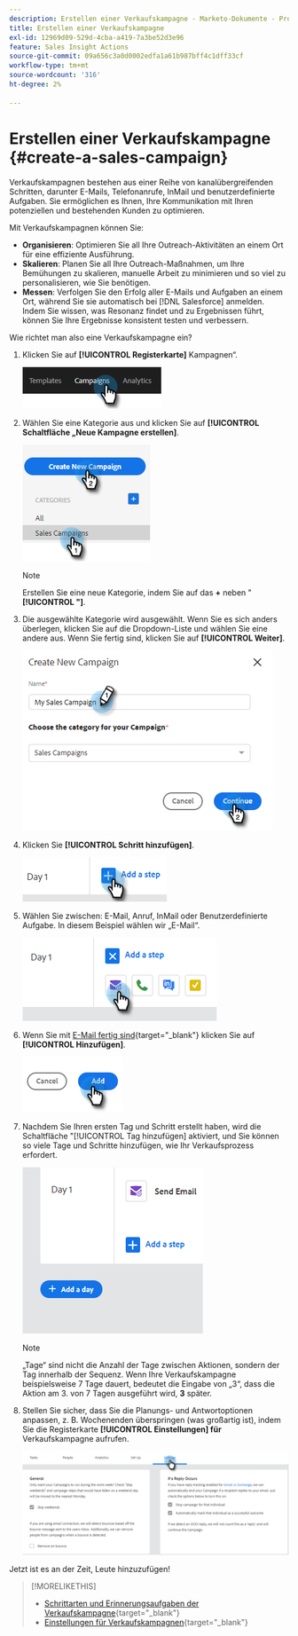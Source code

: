 ```yaml
---
description: Erstellen einer Verkaufskampagne - Marketo-Dokumente - Produktdokumentation
title: Erstellen einer Verkaufskampagne
exl-id: 12969d09-529d-4cba-a419-7a3be52d3e96
feature: Sales Insight Actions
source-git-commit: 09a656c3a0d0002edfa1a61b987bff4c1dff33cf
workflow-type: tm+mt
source-wordcount: '316'
ht-degree: 2%

---
```


# Erstellen einer Verkaufskampagne {#create-a-sales-campaign}

Verkaufskampagnen bestehen aus einer Reihe von kanalübergreifenden Schritten, darunter E-Mails, Telefonanrufe, InMail und benutzerdefinierte Aufgaben. Sie ermöglichen es Ihnen, Ihre Kommunikation mit Ihren potenziellen und bestehenden Kunden zu optimieren.

Mit Verkaufskampagnen können Sie:

* **Organisieren**: Optimieren Sie all Ihre Outreach-Aktivitäten an einem Ort für eine effiziente Ausführung.
* **Skalieren**: Planen Sie all Ihre Outreach-Maßnahmen, um Ihre Bemühungen zu skalieren, manuelle Arbeit zu minimieren und so viel zu personalisieren, wie Sie benötigen.
* **Messen**: Verfolgen Sie den Erfolg aller E-Mails und Aufgaben an einem Ort, während Sie sie automatisch bei [!DNL Salesforce] anmelden. Indem Sie wissen, was Resonanz findet und zu Ergebnissen führt, können Sie Ihre Ergebnisse konsistent testen und verbessern.

Wie richtet man also eine Verkaufskampagne ein?

1. Klicken Sie auf **[!UICONTROL Registerkarte]** Kampagnen“.

   ![](assets/create-a-sales-campaign-1.png)

1. Wählen Sie eine Kategorie aus und klicken Sie auf **[!UICONTROL Schaltfläche „Neue Kampagne erstellen]**.

   ![](assets/create-a-sales-campaign-2.png)

   >[!NOTE]
   >
   >Erstellen Sie eine neue Kategorie, indem Sie auf das **+** neben &quot;**[!UICONTROL &quot;]**.

1. Die ausgewählte Kategorie wird ausgewählt. Wenn Sie es sich anders überlegen, klicken Sie auf die Dropdown-Liste und wählen Sie eine andere aus. Wenn Sie fertig sind, klicken Sie auf **[!UICONTROL Weiter]**.

   ![](assets/create-a-sales-campaign-3.png)

1. Klicken Sie **[!UICONTROL Schritt hinzufügen]**.

   ![](assets/create-a-sales-campaign-4.png)

1. Wählen Sie zwischen: E-Mail, Anruf, InMail oder Benutzerdefinierte Aufgabe. In diesem Beispiel wählen wir „E-Mail“.

   ![](assets/create-a-sales-campaign-5.png)

1. Wenn Sie mit [ E-Mail fertig sind](/help/marketo/product-docs/marketo-sales-insight/actions/campaigns/sales-campaign-step-types-and-reminder-tasks.md#email){target="_blank"} klicken Sie auf **[!UICONTROL Hinzufügen]**.

   ![](assets/create-a-sales-campaign-6.png)

1. Nachdem Sie Ihren ersten Tag und Schritt erstellt haben, wird die Schaltfläche &quot;[!UICONTROL Tag hinzufügen] aktiviert, und Sie können so viele Tage und Schritte hinzufügen, wie Ihr Verkaufsprozess erfordert.

   ![](assets/create-a-sales-campaign-7.png)

   >[!NOTE]
   >
   >„Tage“ sind nicht die Anzahl der Tage zwischen Aktionen, sondern der Tag innerhalb der Sequenz. Wenn Ihre Verkaufskampagne beispielsweise 7 Tage dauert, bedeutet die Eingabe von „3“, dass die Aktion am 3. von 7 Tagen ausgeführt wird, **3** später.

1. Stellen Sie sicher, dass Sie die Planungs- und Antwortoptionen anpassen, z. B. Wochenenden überspringen (was großartig ist), indem Sie die Registerkarte **[!UICONTROL Einstellungen] für** Verkaufskampagne aufrufen.

   ![](assets/create-a-sales-campaign-8.png)

Jetzt ist es an der Zeit, Leute hinzuzufügen!

>[!MORELIKETHIS]
>
>* [Schrittarten und Erinnerungsaufgaben der Verkaufskampagne](/help/marketo/product-docs/marketo-sales-insight/actions/campaigns/sales-campaign-step-types-and-reminder-tasks.md){target="_blank"}
>* [Einstellungen für Verkaufskampagnen](/help/marketo/product-docs/marketo-sales-insight/actions/campaigns/sales-campaign-settings.md){target="_blank"}
